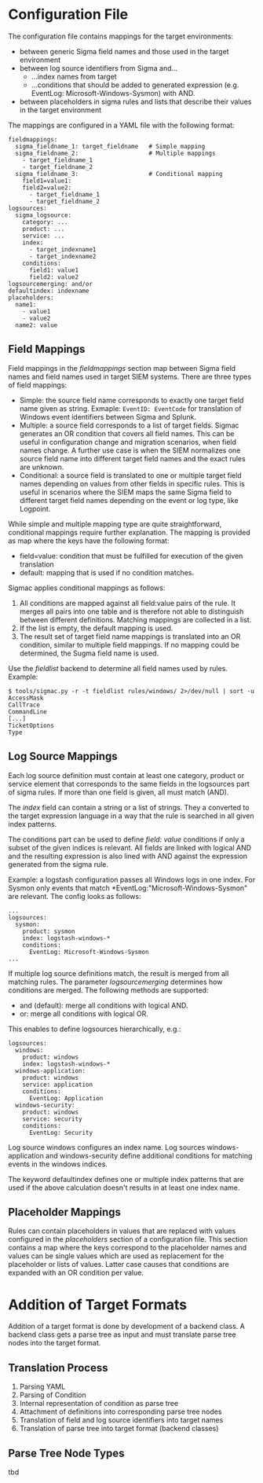 # Configuration File

The configuration file contains mappings for the target environments:

* between generic Sigma field names and those used in the target environment
* between log source identifiers from Sigma and...
  * ...index names from target
  * ...conditions that should be added to generated expression (e.g. EventLog: Microsoft-Windows-Sysmon) with AND.
* between placeholders in sigma rules and lists that describe their values in the target environment

The mappings are configured in a YAML file with the following format:

```
fieldmappings:
  sigma_fieldname_1: target_fieldname   # Simple mapping
  sigma_fieldname_2:                    # Multiple mappings
    - target_fieldname_1
    - target_fieldname_2
  sigma_fieldname_3:                    # Conditional mapping
    field1=value1:
    field2=value2:
      - target_fieldname_1
      - target_fieldname_2
logsources:
  sigma_logsource:
    category: ...
    product: ...
    service: ...
    index:
      - target_indexname1
      - target_indexname2
    conditions:
      field1: value1
      field2: value2
logsourcemerging: and/or
defaultindex: indexname
placeholders:
  name1:
    - value1
    - value2
  name2: value
```

## Field Mappings

Field mappings in the *fieldmappings* section map between Sigma field names and field names used in target SIEM systems. There are three types of field mappings:

* Simple: the source field name corresponds to exactly one target field name given as string. Exmaple: `EventID: EventCode` for translation of Windows event identifiers between Sigma and Splunk.
* Multiple: a source field corresponds to a list of target fields. Sigmac generates an OR condition that covers all field names. This can be useful in configuration change and migration scenarios, when field names change. A further use case is when the SIEM normalizes one source field name into different target field names and the exact rules are unknown.
* Conditional: a source field is translated to one or multiple target field names depending on values from other fields in specific rules. This is useful in scenarios where the SIEM maps the same Sigma field to different target field names depending on the event or log type, like Logpoint.

While simple and multiple mapping type are quite straightforward, conditional mappings require further explanation. The mapping is provided as map where the keys have the following format:

* field=value: condition that must be fulfilled for execution of the given translation
* default: mapping that is used if no condition matches.

Sigmac applies conditional mappings as follows:

1. All conditions are mapped against all field:value pairs of the rule. It merges all pairs into one table and is therefore not able to distinguish between different definitions. Matching mappings are collected in a list.
2. If the list is empty, the default mapping is used.
3. The result set of target field name mappings is translated into an OR condition, similar to multiple field mappings. If no mapping could be determined, the Sugma field name is used.


Use the *fieldlist* backend to determine all field names used by rules. Example:

```
$ tools/sigmac.py -r -t fieldlist rules/windows/ 2>/dev/null | sort -u
AccessMask
CallTrace
CommandLine
[...]
TicketOptions
Type
```

## Log Source Mappings

Each log source definition must contain at least one category, product or service element that corresponds to the same fields in the logsources part of sigma rules. If more than one field is given, all must match (AND).

The *index* field can contain a string or a list of strings. They a converted to the target expression language in a way that the rule is searched in all given index patterns.

The conditions part can be used to define *field: value* conditions if only a subset of the given indices is relevant. All fields are linked with logical AND and the resulting expression is also lined with AND against the expression generated from the sigma rule.

Example: a logstash configuration passes all Windows logs in one index. For Sysmon only events that match *EventLog:"Microsoft-Windows-Sysmon" are relevant. The config looks as follows:

```
...
logsources:
  sysmon:
    product: sysmon
    index: logstash-windows-*
    conditions:
      EventLog: Microsoft-Windows-Sysmon
...
```

If multiple log source definitions match, the result is merged from all matching rules. The parameter *logsourcemerging* determines how conditions are merged. The following methods are supported:

* and (default): merge all conditions with logical AND.
* or: merge all conditions with logical OR.

This enables to define logsources hierarchically, e.g.:

```
logsources:
  windows:
    product: windows
    index: logstash-windows-*
  windows-application:
    product: windows
    service: application
    conditions:
      EventLog: Application
  windows-security:
    product: windows
    service: security
    conditions:
      EventLog: Security
```

Log source windows configures an index name. Log sources windows-application and windows-security define additional conditions for matching events in the windows indices.

The keyword defaultindex defines one or multiple index patterns that are used if the above calculation doesn't results in at least one index name.

## Placeholder Mappings

Rules can contain placeholders in values that are replaced with values configured in the *placeholders* section of a configuration file. This section contains a map where the keys correspond to the placeholder names and values can be single values which are used as replacement for the placeholder or lists of values. Latter case causes that conditions are expanded with an OR condition per value.

# Addition of Target Formats
Addition of a target format is done by development of a backend class. A backend class gets a parse tree as input and must translate parse tree nodes into the target format.

## Translation Process

1. Parsing YAML
2. Parsing of Condition
3. Internal representation of condition as parse tree
4. Attachment of definitions into corresponding parse tree nodes
5. Translation of field and log source identifiers into target names
6. Translation of parse tree into target format (backend classes)

## Parse Tree Node Types
tbd